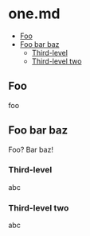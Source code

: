 # one.md

<!--
  (Do not remove or edit this comment.)

  This table-of-contents is automatically generated. To generate it, run:
    gulp markdown-toc --fix
-->

-   [Foo](#foo)
-   [Foo bar baz](#foo-bar-baz)
    -   [Third-level](#third-level)
    -   [Third-level two](#third-level-two)

## Foo

foo

## Foo bar baz

Foo? Bar baz!

### Third-level

abc

### Third-level two

abc
